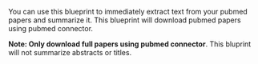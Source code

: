 You can use this blueprint to immediately extract text from your pubmed papers and summarize it. This blueprint will download pubmed papers using pubmed connector.

**Note: Only download full papers using pubmed connector**. This bluprint will not summarize abstracts or titles.

